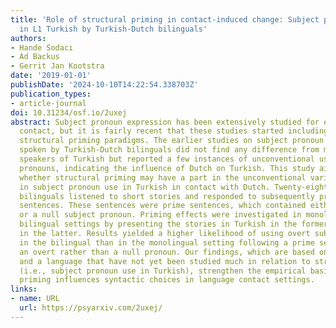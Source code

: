```yaml
---
title: 'Role of structural priming in contact-induced change: Subject pronoun expression
  in L1 Turkish by Turkish-Dutch bilinguals'
authors:
- Hande Sodacı
- Ad Backus
- Gerrit Jan Kootstra
date: '2019-01-01'
publishDate: '2024-10-10T14:22:54.338703Z'
publication_types:
- article-journal
doi: 10.31234/osf.io/2uxej
abstract: Subject pronoun expression has been extensively studied for effects of language
  contact, but it is fairly recent that these studies started including cross-language
  structural priming paradigms. The earlier studies on subject pronoun use in Turkish
  spoken by Turkish-Dutch bilinguals did not find any difference from monolingual
  speakers of Turkish but reported a few instances of unconventional use of subject
  pronouns, indicating the influence of Dutch on Turkish. This study aimed to determine
  whether structural priming may have a part in the unconventional variation observed
  in subject pronoun use in Turkish in contact with Dutch. Twenty-eight Turkish-Dutch
  bilinguals listened to short stories and responded to subsequently presented instructive
  sentences. These sentences were prime sentences, which contained either an overt
  or a null subject pronoun. Priming effects were investigated in monolingual and
  bilingual settings by presenting the stories in Turkish in the former and in Dutch
  in the latter. Results yielded a higher likelihood of using overt subject pronouns
  in the bilingual than in the monolingual setting following a prime sentence with
  an overt rather than a null pronoun. Our findings, which are based on a structure
  and a language that have not yet been studied much in relation to structural priming
  (i.e., subject pronoun use in Turkish), strengthen the empirical basis of how structural
  priming influences syntactic choices in language contact settings.
links:
- name: URL
  url: https://psyarxiv.com/2uxej/
---
```

